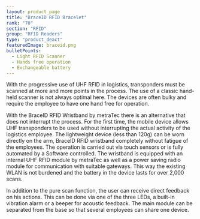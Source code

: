 ```yaml
---
layout: product_page
title: "BraceID RFID Bracelet"
rank: "70"
section: "RFID"
group: "RFID Readers"
type: "product_deact"
featuredImage: braceid.png
bulletPoints:
  - Light RFID Scanner
  - Hands free operation
  - Exchangeable battery
---
```

With the progressive use of UHF RFID in logistics, transponders must be scanned at more and more points in the process. The use of a classic hand-held scanner is not always optimal here. The devices are often bulky and require the employee to have one hand free for operation.

With the BraceID RFID Wristband by metraTec there is an alternative that does not interrupt the process. For the first time, the mobile device allows UHF transponders to be used without interrupting the
actual activity of the logistics employee. The lightweight device (less than 120g) can be worn directly on the arm, BraceID RFID wristband completely without fatigue of the employees. The operation is carried out via touch sensors or is fully automated by a Software controlled. The wristband is equipped with an internal UHF RFID module by metraTec as well as a power saving radio module for communication with suitable gateways. This way the existing WLAN is not burdened and the battery in the device lasts for over
2,000 scans.

In addition to the pure scan function, the user can receive direct feedback on his actions. This can be done via one of the three LEDs, a built-in vibration alarm or a beeper for acoustic feedback. The main module can be separated from the base so that several employees can share one device.
